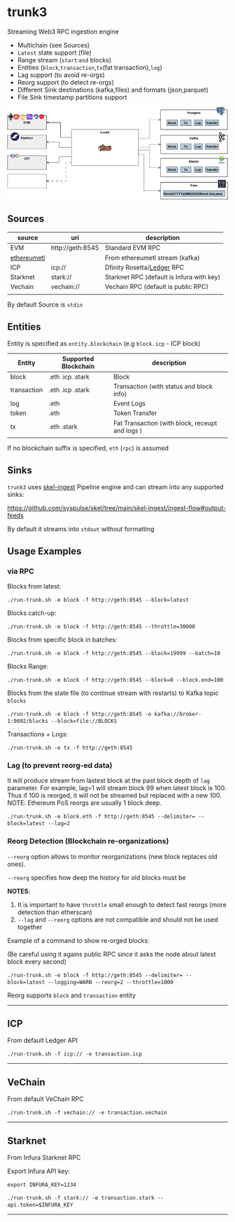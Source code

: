 # trunk3

Streaming Web3 RPC ingestion engine

- Multichain (see Sources)
- `Latest` state support (file)
- Range stream (`start`:`end` blocks)
- Entities (`block`,`transaction`,`tx`(fat transaction),`log`)
- Lag support (to avoid re-orgs)
- Reorg support (to detect re-orgs)
- Different Sink destinations (kafka,files) and formats (json,parquet)
- File Sink timestamp partitions support


<img src="doc/trunk3-Architecture-overview.drawio.png" width="800">


## Sources

| source | uri | description |
|--------|-----|--------------|
| EVM    | http://geth:8545 | Standard EVM RPC             |
| [ethereumetl](https://github.com/syspulse/ethereum-etl)|     | From ethereumetl stream (kafka) |
| ICP | icp:// | Dfinity Rosetta/[Ledger](https://ledger-api.internetcomputer.org/swagger-ui/#/) RPC | 
| Starknet | stark:// | Starknet RPC (default is Infura with key) |
| Vechain | vechain:// | Vechain RPC (default is public RPC) | 
|     |  |

By default Source is `stdin`

## Entities

Entity is specified as `entity.blockchain` (e.g `block.icp` - ICP block)

| Entity |  Supported Blockchain| description |
|--------|-----|--------------|
| block       | .eth .icp .stark| Block       |
| transaction | .eth .icp .stark| Transaction (with status and block info)     |
| log         | .eth| Event Logs | 
| token       | .eth| Token Transfer |
| tx          | .eth .stark| Fat Transaction (with block, receupt and logs ) | 
|     |  |


If no blockchain suffix is specified, `eth` (`rpc`) is assumed
 
## Sinks

`trunk3` uses [skel-ingest](https://github.com/syspulse/skel/tree/main/skel-ingest/ingest-flow) Pipeline engine and can stream into any supported sinks:

https://github.com/syspulse/skel/tree/main/skel-ingest/ingest-flow#output-feeds


By default it streams into `stdout` without formatting


## Usage Examples


### via RPC

Blocks from latest:
```
./run-trunk.sh -e block -f http://geth:8545 --block=latest 
```

Blocks catch-up:
```
./run-trunk.sh -e block -f http://geth:8545 --throttle=30000
```

Blocks from specific block in batches:
```
./run-trunk.sh -e block -f http://geth:8545 --block=19999 --batch=10
```

Blocks Range:
```
./run-trunk.sh -e block -f http://geth:8545 --block=0 --block.end=100
```

Blocks from the state file (to continue stream with restarts) to Kafka topic `blocks`
```
./run-trunk.sh -e block -f http://geth:8545 -o kafka://broker-1:9092/blocks --block=file://BLOCKS 
```

Transactions + Logs:
```
./run-trunk.sh -e tx -f http://geth:8545
```

### Lag (to prevent reorg-ed data)

It will produce stream from lastest block at the past block depth of `lag` parameter. 
For example, lag=1 will stream block 99 when latest block is 100. Thus if 100 is reorged, it will not be streamed but replaced with a new 100.
NOTE: Ethereum PoS reorgs are usually 1 block deep.

```
./run-trunk.sh -e block.eth -f http://geth:8545 --delimiter= --block=latest --lag=2 
```

### Reorg Detection (Blockchain re-organizations)

`--reorg` option allows to monitor reorganizations (new block replaces  old ones).

`--reorg` specifies how deep the history for old blocks must be

__NOTES__: 
1. It is important to have `throttle` small enough to detect fast reorgs (more detection than etherscan)
2. `--lag` and `--reorg` options are not compatible and should not be used together

Example of a command to show re-orged blocks:

(Be careful using it agains public RPC since it asks the node about latest block every second)
```
./run-trunk.sh -e block -f http://geth:8545 --delimiter= --block=latest --logging=WARN --reorg=2 --throttle=1000
```

Reorg supports `block` and `transaction` entity

----

## ICP

From default Ledger API

```
./run-trunk.sh -f icp:// -e transaction.icp
```

----

## VeChain

From default VeChain RPC

```
./run-trunk.sh -f vechain:// -e transaction.vechain
```

----

## Starknet

From Infura Starknet RPC

Export Infura API key:

```
export INFURA_KEY=1234
```

```
./run-trunk.sh -f stark:// -e transaction.stark --api.token=$INFURA_KEY
```

----